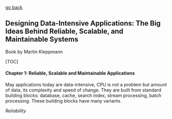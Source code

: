 [go back](https://github.com/pkardas/learning)
## Designing Data-Intensive Applications: The Big Ideas Behind Reliable, Scalable, and Maintainable Systems
Book by Martin Kleppmann

[TOC]

#### Chapter 1: Reliable, Scalable and Maintainable Applications

May applications today are data-intensive, CPU is not a problem but amount of data, its complexity and speed of change. They are built from standard building blocks: database, cache, search index, stream processing, batch processing. These building blocks have many variants. 

*Reliability*

